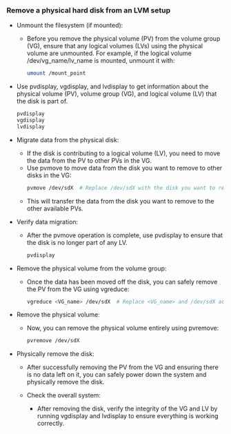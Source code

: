 ### Remove a physical hard disk from an LVM setup

* Unmount the filesystem (if mounted):

    * Before you remove the physical volume (PV) from the volume group (VG), ensure that any logical volumes (LVs) using the physical volume are unmounted. For example, if the logical volume /dev/vg_name/lv_name is mounted, unmount it with:

        ```bash
        umount /mount_point 
        ```

* Use pvdisplay, vgdisplay, and lvdisplay to get information about the physical volume (PV), volume group (VG), and logical volume (LV) that the disk is part of.

    ```bash
    pvdisplay
    vgdisplay
    lvdisplay
    ```

* Migrate data from the physical disk: 
    *  If the disk is contributing to a logical volume (LV), you need to move the data from the PV to other PVs in the VG.
    * Use pvmove to move data from the disk you want to remove to other disks in the VG:
        ```bash
        pvmove /dev/sdX  # Replace /dev/sdX with the disk you want to remove
        ```
    * This will transfer the data from the disk you want to remove to the other available PVs.

* Verify data migration:

    *  After the pvmove operation is complete, use pvdisplay to ensure that the disk is no longer part of any LV.
        ```bash
        pvdisplay
        ```

* Remove the physical volume from the volume group:

    * Once the data has been moved off the disk, you can safely remove the PV from the VG using vgreduce:
        ```bash
        vgreduce <VG_name> /dev/sdX  # Replace <VG_name> and /dev/sdX accordingly
        ```

* Remove the physical volume:

    *  Now, you can remove the physical volume entirely using pvremove:
        ```bash
        pvremove /dev/sdX
        ```

* Physically remove the disk:

    * After successfully removing the PV from the VG and ensuring there is no data left on it, you can safely power down the system and physically remove the disk.

    * Check the overall system:
        * After removing the disk, verify the integrity of the VG and LV by running vgdisplay and lvdisplay to ensure everything is working correctly.